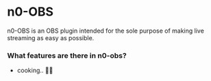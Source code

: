 # n0-OBS
n0-OBS is an OBS plugin intended for the sole purpose of making live streaming as easy as possible.

### What features are there in n0-obs?
- cooking.. 🧑‍🍳
